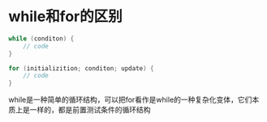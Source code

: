 # while和for的区别

```c
while (conditon) {
    // code
}

for (initializition; conditon; update) {
    // code
}
```

while是一种简单的循环结构，可以把for看作是while的一种复杂化变体，它们本质上是一样的，都是前置测试条件的循环结构
